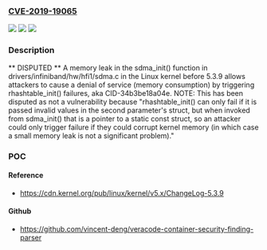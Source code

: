 ### [CVE-2019-19065](https://cve.mitre.org/cgi-bin/cvename.cgi?name=CVE-2019-19065)
![](https://img.shields.io/static/v1?label=Product&message=n%2Fa&color=blue)
![](https://img.shields.io/static/v1?label=Version&message=n%2Fa&color=blue)
![](https://img.shields.io/static/v1?label=Vulnerability&message=n%2Fa&color=brighgreen)

### Description

** DISPUTED ** A memory leak in the sdma_init() function in drivers/infiniband/hw/hfi1/sdma.c in the Linux kernel before 5.3.9 allows attackers to cause a denial of service (memory consumption) by triggering rhashtable_init() failures, aka CID-34b3be18a04e. NOTE: This has been disputed as not a vulnerability because "rhashtable_init() can only fail if it is passed invalid values in the second parameter's struct, but when invoked from sdma_init() that is a pointer to a static const struct, so an attacker could only trigger failure if they could corrupt kernel memory (in which case a small memory leak is not a significant problem)."

### POC

#### Reference
- https://cdn.kernel.org/pub/linux/kernel/v5.x/ChangeLog-5.3.9

#### Github
- https://github.com/vincent-deng/veracode-container-security-finding-parser


